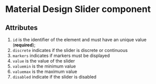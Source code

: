
# Material Design Slider component

## Attributes

1. `id` is the identifier of the element and must have an unique value (**required**);
2. `discrete` indicates if the slider is discrete or continuous
3. `markers` indicates if markers must be displayed
4. `value` is the value of the slider
5. `valuemin` is the minimum value 
6. `valuemax` is the maximum value
7. `disabled` indicate if the slider is disabled

